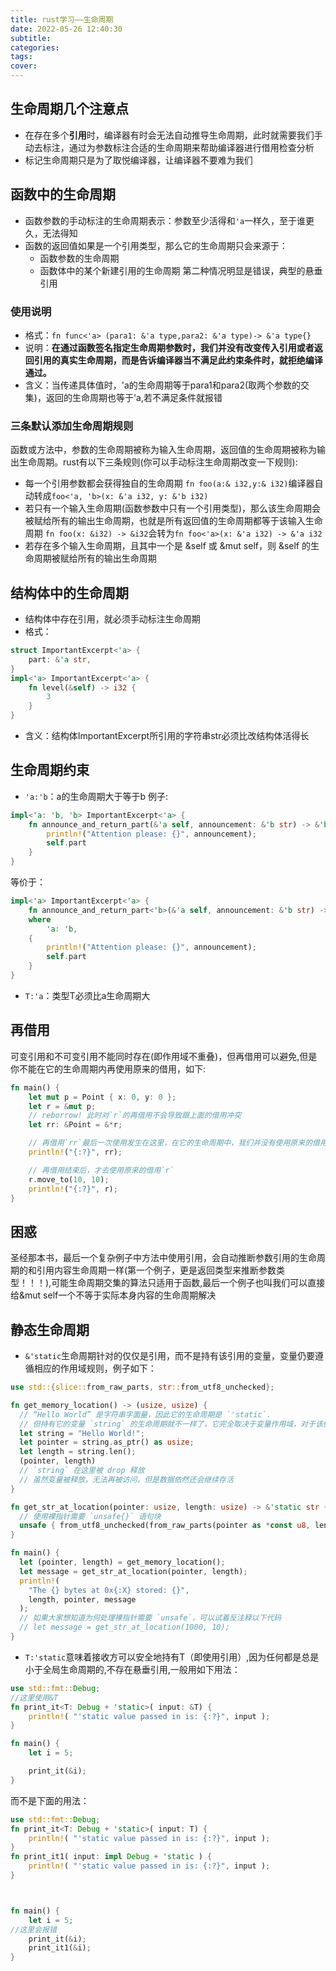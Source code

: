 ```yaml
---
title: rust学习——生命周期
date: 2022-05-26 12:40:30
subtitle:
categories:
tags:
cover:
---
```

## 生命周期几个注意点
- 在存在多个**引用**时，编译器有时会无法自动推导生命周期，此时就需要我们手动去标注，通过为参数标注合适的生命周期来帮助编译器进行借用检查分析
- 标记生命周期只是为了取悦编译器，让编译器不要难为我们
## 函数中的生命周期
- 函数参数的手动标注的生命周期表示：参数至少活得和`'a`一样久，至于谁更久，无法得知
- 函数的返回值如果是一个引用类型，那么它的生命周期只会来源于：
	- 函数参数的生命周期
	- 函数体中的某个新建引用的生命周期
第二种情况明显是错误，典型的悬垂引用
### 使用说明
- 格式：`fn func<'a> (para1: &'a type,para2: &'a type)-> &'a type{}`
- 说明：**在通过函数签名指定生命周期参数时，我们并没有改变传入引用或者返回引用的真实生命周期，而是告诉编译器当不满足此约束条件时，就拒绝编译通过。**
- 含义：当传递具体值时，'a的生命周期等于para1和para2(取两个参数的交集)，返回的生命周期也等于'a,若不满足条件就报错
### 三条默认添加生命周期规则
函数或方法中，参数的生命周期被称为输入生命周期，返回值的生命周期被称为输出生命周期。rust有以下三条规则(你可以手动标注生命周期改变一下规则):
- 每一个引用参数都会获得独自的生命周期
`fn foo(a:& i32,y:& i32)`编译器自动转成`foo<'a, 'b>(x: &'a i32, y: &'b i32)`
- 若只有一个输入生命周期(函数参数中只有一个引用类型)，那么该生命周期会被赋给所有的输出生命周期，也就是所有返回值的生命周期都等于该输入生命周期
`fn foo(x: &i32) -> &i32`会转为`fn foo<'a>(x: &'a i32) -> &'a i32`
- 若存在多个输入生命周期，且其中一个是 &self 或 &mut self，则 &self 的生命周期被赋给所有的输出生命周期
## 结构体中的生命周期
- 结构体中存在引用，就必须手动标注生命周期
- 格式：
```rust
struct ImportantExcerpt<'a> {
    part: &'a str,
}
impl<'a> ImportantExcerpt<'a> {
    fn level(&self) -> i32 {
        3
    }
}
```
- 含义：结构体ImportantExcerpt所引用的字符串str必须比改结构体活得长
## 生命周期约束
- `'a:'b`：a的生命周期大于等于b
例子:
```rust
impl<'a: 'b, 'b> ImportantExcerpt<'a> {
    fn announce_and_return_part(&'a self, announcement: &'b str) -> &'b str {
        println!("Attention please: {}", announcement);
        self.part
    }
}
```
等价于：
```rust
impl<'a> ImportantExcerpt<'a> {
    fn announce_and_return_part<'b>(&'a self, announcement: &'b str) -> &'b str
    where
        'a: 'b,
    {
        println!("Attention please: {}", announcement);
        self.part
    }
}
```
- `T:'a`：类型T必须比a生命周期大
## 再借用
可变引用和不可变引用不能同时存在(即作用域不重叠)，但再借用可以避免,但是你不能在它的生命周期内再使用原来的借用，如下:
```rust
fn main() {
    let mut p = Point { x: 0, y: 0 };
    let r = &mut p;
    // reborrow! 此时对`r`的再借用不会导致跟上面的借用冲突
    let rr: &Point = &*r;

    // 再借用`rr`最后一次使用发生在这里，在它的生命周期中，我们并没有使用原来的借用`r`，因此不会报错
    println!("{:?}", rr);

    // 再借用结束后，才去使用原来的借用`r`
    r.move_to(10, 10);
    println!("{:?}", r);
}
```
## 困惑
圣经那本书，最后一个复杂例子中方法中使用引用，会自动推断参数引用的生命周期的和引用内容生命周期一样(第一个例子，更是返回类型来推断参数类型！！！),可能生命周期交集的算法只适用于函数,最后一个例子也叫我们可以直接给&mut self一个不等于实际本身内容的生命周期解决
## 静态生命周期
- `&'static`生命周期针对的仅仅是引用，而不是持有该引用的变量，变量仍要遵循相应的作用域规则，例子如下：
```rust
use std::{slice::from_raw_parts, str::from_utf8_unchecked};

fn get_memory_location() -> (usize, usize) {
  // “Hello World” 是字符串字面量，因此它的生命周期是 `'static`.
  // 但持有它的变量 `string` 的生命周期就不一样了，它完全取决于变量作用域，对于该例子来说，也就是当前的函数范围
  let string = "Hello World!";
  let pointer = string.as_ptr() as usize;
  let length = string.len();
  (pointer, length)
  // `string` 在这里被 drop 释放
  // 虽然变量被释放，无法再被访问，但是数据依然还会继续存活
}

fn get_str_at_location(pointer: usize, length: usize) -> &'static str {
  // 使用裸指针需要 `unsafe{}` 语句块
  unsafe { from_utf8_unchecked(from_raw_parts(pointer as *const u8, length)) }
}

fn main() {
  let (pointer, length) = get_memory_location();
  let message = get_str_at_location(pointer, length);
  println!(
    "The {} bytes at 0x{:X} stored: {}",
    length, pointer, message
  );
  // 如果大家想知道为何处理裸指针需要 `unsafe`，可以试着反注释以下代码
  // let message = get_str_at_location(1000, 10);
}
```
- `T:'static`意味着接收方可以安全地持有T（即使用引用）,因为任何都是总是小于全局生命周期的,不存在悬垂引用,一般用如下用法：
```rust
use std::fmt::Debug;
//这里使用&T
fn print_it<T: Debug + 'static>( input: &T) {
    println!( "'static value passed in is: {:?}", input );
}

fn main() {
    let i = 5;

    print_it(&i);
}
```
而不是下面的用法：
```rust
use std::fmt::Debug;
fn print_it<T: Debug + 'static>( input: T) {
    println!( "'static value passed in is: {:?}", input );
}
fn print_it1( input: impl Debug + 'static ) {
    println!( "'static value passed in is: {:?}", input );
}



fn main() {
    let i = 5;
//这里会报错
    print_it(&i);
    print_it1(&i);
}
```
